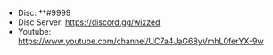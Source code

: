 - Disc: ††#9999
- Disc Server: https://discord.gg/wizzed
- Youtube: https://www.youtube.com/channel/UC7a4JaG68yVmhL0ferYX-9w

